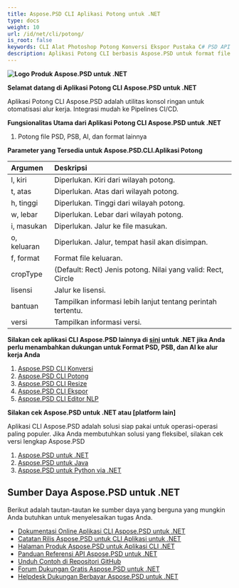 ```yaml
---
title: Aspose.PSD CLI Aplikasi Potong untuk .NET
type: docs
weight: 10
url: /id/net/cli/potong/
is_root: false
keywords: CLI Alat Photoshop Potong Konversi Ekspor Pustaka C# PSD API
description: Aplikasi Potong CLI berbasis Aspose.PSD untuk format file PSD, PSB, dan AI. Otomatisasi CI/CD tanpa kode. Mendukung potong file PSD, PSB dan ekspor ke PDF, TIFF, JPEG, JPEG2000, PNG, GIF, dan BMP. Tidak memerlukan Adobe Photoshop atau Adobe Illustrator diinstal dan bisa dijalankan dari konsol tanpa kode tambahan.
---
```


**![Logo Produk Aspose.PSD untuk .NET](home_1.png)**

**Selamat datang di Aplikasi Potong CLI Aspose.PSD untuk .NET**

Aplikasi Potong CLI Aspose.PSD adalah utilitas konsol ringan untuk otomatisasi alur kerja. Integrasi mudah ke Pipelines CI/CD.

**Fungsionalitas Utama dari Aplikasi Potong CLI Aspose.PSD untuk .NET**

1. Potong file PSD, PSB, AI, dan format lainnya

**Parameter yang Tersedia untuk Aspose.PSD.CLI.Aplikasi Potong**

| **Argumen** | **Deskripsi**                                                                     |
|:-------------|:------------------------------------------------------------------------------------|
| l, kiri      | Diperlukan. Kiri dari wilayah potong.                                                  |
| t, atas       | Diperlukan. Atas dari wilayah potong.                                                   |
| h, tinggi    | Diperlukan. Tinggi dari wilayah potong.                                                |
| w, lebar     | Diperlukan. Lebar dari wilayah potong.                                                 |
|  i, masukan    | Diperlukan. Jalur ke file masukan.                                                   |
| o, keluaran    | Diperlukan. Jalur, tempat hasil akan disimpan.                                         |
|  f, format   | Format file keluaran.                                                                 |
| cropType     | (Default: Rect) Jenis potong. Nilai yang valid: Rect, Circle                               |
| lisensi      | Jalur ke lisensi.                                                                |
| bantuan         | Tampilkan informasi lebih lanjut tentang perintah tertentu.                                     |
| versi      | Tampilkan informasi versi.                                                        |

**Silakan cek aplikasi CLI Aspose.PSD lainnya di [sini](https://docs.aspose.com/psd/net/cli) untuk .NET jika Anda perlu menambahkan dukungan untuk Format PSD, PSB, dan AI ke alur kerja Anda**

1. [Aspose.PSD CLI Konversi](/psd/id/net/cli/konversi)
2. [Aspose.PSD CLI Potong](/psd/id/net/cli/potong)
3. [Aspose.PSD CLI Resize](/psd/id/net/cli/ubah-ukuran)
4. [Aspose.PSD CLI Ekspor](/psd/id/net/cli/ekspor)
5. [Aspose.PSD CLI Editor NLP](/psd/id/net/cli/editor-nlp)

**Silakan cek Aspose.PSD untuk .NET atau [platform lain]**

Aplikasi CLI Aspose.PSD adalah solusi siap pakai untuk operasi-operasi paling populer. Jika Anda membutuhkan solusi yang fleksibel, silakan cek versi lengkap Aspose.PSD

1. [Aspose.PSD untuk .NET](https://releases.aspose.com/psd/net/)
2. [Aspose.PSD untuk Java](https://releases.aspose.com/psd/java/) 
3. [Aspose.PSD untuk Python via .NET](https://releases.aspose.com/psd/python-net/)

## **Sumber Daya Aspose.PSD untuk .NET**

Berikut adalah tautan-tautan ke sumber daya yang berguna yang mungkin Anda butuhkan untuk menyelesaikan tugas Anda.

- [Dokumentasi Online Aplikasi CLI Aspose.PSD untuk .NET](/psd/id/net/cli/potong)
- [Catatan Rilis Aspose.PSD untuk CLI Aplikasi untuk .NET](/psd/id/net/cli/catatan-rilis/)
- [Halaman Produk Aspose.PSD untuk Aplikasi CLI .NET](https://products.aspose.com/psd/net/cli)
- [Panduan Referensi API Aspose.PSD untuk .NET](https://reference.aspose.com/net/psd)
- [Unduh Contoh di Repositori GitHub](https://github.com/aspose-psd/CLI-Applications)
- [Forum Dukungan Gratis Aspose.PSD untuk .NET](https://forum.aspose.com/c/psd)
- [Helpdesk Dukungan Berbayar Aspose.PSD untuk .NET](https://helpdesk.aspose.com/)

